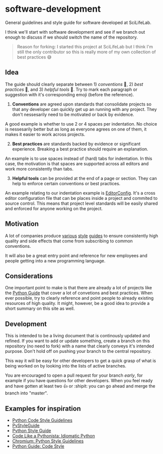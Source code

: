 # software-development
General guidelines and style guide for software developed at SciLifeLab.

I think we'll start with software development and see if we branch out enough to discuss if we should switch the name of the repository.

> Reason for forking: I started this project at SciLifeLab but I think I'm still the only contributor so this is really more of my own collection of best practices :sweat_smile:


## Idea
The guide should clearly separate between 1) *conventions* :green_apple:, 2) *best practices* :gem:, and 3) *helpful tools* :gift_heart:. Try to mark each paragraph or suggestion with it's corresponding emoji (before the reference).

1. **Conventions** are agreed upon standards that consolidate projects so that any developer can quickly get up an running with any project. They don't nessesarily need to be motivated or back by evidence.

  A good example is whether to use 2 or 4 spaces per indentation. No choice is nessesarily better but as long as everyone agrees on one of them, it makes it easier to work across projects.

2. **Best practices** are standards backed by evidence or significant experience. Breaking a best practice should require an explanation.

  An example is to use spaces instead of (hard) tabs for indentation. In this case, the motivation is that spaces are supported across all editors and work more consistently than tabs.

3. **Helpful tools** can be provided at the end of a page or section. They can help to enforce certain conventions or best practices.

  An example relating to our indentation example is [EditorConfig](http://editorconfig.org/). It's a cross editor configuration file that can be places inside a project and commited to source control. This means that project level standards will be easily shared and enforced for anyone working on the project.


## Motivation
A lot of companies produce [various][material-style] [style][numpy-style] [guides][ios-style] to ensure consistently high quality and side effects that come from subscribing to common conventions.

It will also be a great entry point and reference for new employees and people getting into a new programming language.


## Considerations
One important point to make is that there are already a lot of projects like the [Python Guide][python-guide] that cover a lot of convetions and best practices. When ever possible, try to clearly reference and point people to already existing resources of high quality. It might, however, be a good idea to provide a short summary on this site as well.


## Development
This is intended to be a living document that is continously updated and refined. If you want to add or update something, create a branch on this repository (no need to fork) with a name that clearly conveys it's intended purpose. Don't hold off on pushing your branch to the central repository.

This way it will be easy for other developers to get a quick grasp of what is being worked on by looking into the lists of active branches.

You are encouraged to open a pull request for your branch *early*, for example if you have questions for other developers. When you feel ready and have gotten at least two :thumbsup: or :shipit: you can go ahead and merge the branch into "master".


## Examples for inspiration

* [Python Code Style Guidelines](http://www.cs.swarthmore.edu/~richardw/cs21-s09/python_codestyle.php)
* [PyStyleGuide](http://wiki.ros.org/PyStyleGuide)
* [Python Style Guide](https://github.com/numenta/nupic/wiki/Python-Style-Guide)
* [Code Like a Pythonista: Idiomatic Python](http://python.net/~goodger/projects/pycon/2007/idiomatic/handout.html)
* [Chromium: Python Style Guidelines](http://www.chromium.org/chromium-os/python-style-guidelines)
* [Python Guide: Code Style](http://docs.python-guide.org/en/latest/writing/style/)



[material-style]: http://www.google.com/design/spec/material-design/introduction.html
[numpy-style]: https://github.com/numpy/numpy/blob/master/doc/HOWTO_DOCUMENT.rst.txt
[ios-style]: https://developer.apple.com/library/iOS/documentation/UserExperience/Conceptual/MobileHIG/index.html#//apple_ref/doc/uid/TP40006556
[python-guide]: http://docs.python-guide.org/en/latest/
